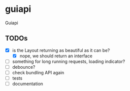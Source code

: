 # guiapi
Guiapi

## TODOs

- [x] is the Layout returning as beautiful as it can be?
  - [x] nope, we should return an interface 
- [ ] something for long running requests, loading indicator?
- [ ] debounce?
- [ ] check bundling API again
- [ ] tests
- [ ] documentation
